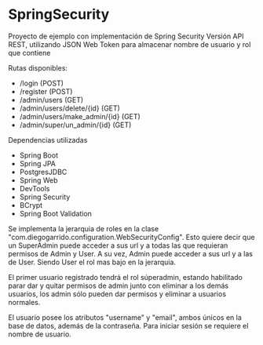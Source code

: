 # SpringSecurity
Proyecto de ejemplo con implementación de Spring Security
Versión API REST, utilizando JSON Web Token para almacenar nombre de usuario y rol que contiene

Rutas disponibles:
- /login (POST)
- /register (POST)
- /admin/users (GET)
- /admin/users/delete/{id} (GET)
- /admin/users/make_admin/{id} (GET)
- /admin/super/un_admin/{id} (GET)

Dependencias utilizadas

- Spring Boot
- Spring JPA
- PostgresJDBC
- Spring Web
- DevTools
- Spring Security
- BCrypt
- Spring Boot Validation

Se implementa la jerarquia de roles en la clase "com.diegogarrido.configuration.WebSecurityConfig". Esto quiere decir que un SuperAdmin puede acceder a sus url y a todas las que requieran permisos de Admin y User. A su vez, Admin puede acceder a sus url y a las de User. Siendo User el rol mas bajo en la jerarquia.

El primer usuario registrado tendrá el rol súperadmin, estando habilitado parar dar y quitar permisos de admin junto con eliminar a los demás usuarios, los admin sólo pueden dar permisos y eliminar a usuarios normales.

El usuario posee los atributos "username" y "email", ambos únicos en la base de datos, además de la contraseña. Para iniciar sesión se requiere el nombre de usuario.
